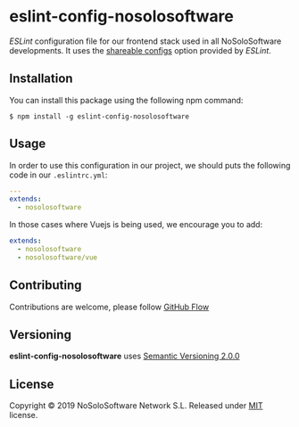 # eslint-config-nosolosoftware

*ESLint* configuration file for our frontend stack used in all NoSoloSoftware developments. It uses
the [shareable configs](https://eslint.org/docs/developer-guide/shareable-configs) option provided
by *ESLint*.


## Installation

You can install this package using the following npm command:

```
$ npm install -g eslint-config-nosolosoftware
```


## Usage

In order to use this configuration in our project, we should puts the following code in our
`.eslintrc.yml`:

```yaml
---
extends:
  - nosolosoftware
```

In those cases where Vuejs is being used, we encourage you to add:
```yaml
extends:
  - nosolosoftware
  - nosolosoftware/vue

```

## Contributing

Contributions are welcome, please follow
[GitHub Flow](https://guides.github.com/introduction/flow/index.html)


## Versioning

**eslint-config-nosolosoftware** uses [Semantic Versioning 2.0.0](http://semver.org)


## License

Copyright © 2019 NoSoloSoftware Network S.L. Released under [MIT](LICENSE.md) license.
